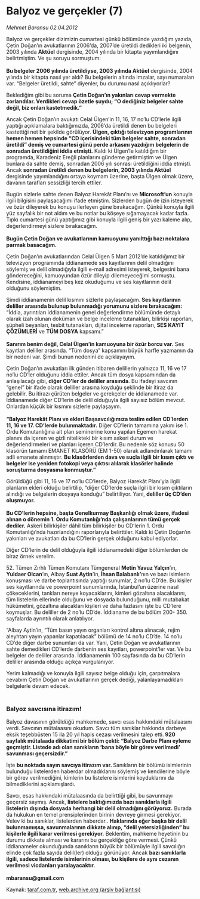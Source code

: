 # Balyoz ve gerçekler (7)

*Mehmet Baransu 02.04.2012*

<div class="yazi"><p>Balyoz ve gerçekler dizimizin cumartesi günkü bölümünde yazdığım yazıda, Çetin Doğan’ın avukatlarının 2006’da, 2007’de üretildi dedikleri iki belgenin, 2003 yılında <strong>Aktüel</strong> dergisinde, 2004 yılında bir kitapta yayımlandığını belirtmiştim. Ve şu soruyu sormuştum:<br/><br/><strong>Bu belgeler 2006 yılında üretildiyse, 2003 yılında Aktüel</strong> dergisinde, 2004 yılında bir kitapta nasıl yer aldı? Bu belgelerin altında imzalar, sayı numaraları var. “Belgeler üretildi, sahte” diyenler, bu durumu nasıl açıklıyorlar?</p>
<p>Beklediğim gibi bu soruma <strong>Çetin Doğan’ın yakınları cevap vermekte zorlandılar. Verdikleri cevap özetle şuydu; “O dediğiniz belgeler sahte değil, biz onları kastetmedik.”</strong></p>
<p>Ancak Çetin Doğan’ın avukatı Celal Ülgen’in 11, 16, 17 no’lu CD’lerle ilgili yaptığı açıklamalara baktığımızda, 2006’da üretildi denen bu belgeleri kastettiği net bir şekilde görülüyor. <strong>Ülgen, çıktığı televizyon programlarının hemen hemen hepsinde “CD içerisindeki tüm belgeler sahte, sonradan üretildi” demiş ve cumartesi günü perde arkasını yazdığım belgelerin de sonradan üretildiğini iddia etmişti.</strong> Kaldı ki Ülgen’le katıldığım bir programda, Karadeniz Ereğli planlarını gündeme getirmiştim ve Ülgen bunlara da sahte demiş, sonradan 2006 yılı sonrası üretildiğini iddia etmişti. Ancak <strong>sonradan üretildi denen bu belgelerin, 2003 yılında Aktüel </strong>dergisinde yayımlandığını ortaya koymam üzerine, başta Ülgen olmak üzere, davanın tarafları sessizliği tercih ettiler.</p>
<p>Bugün sizlerle sahte denen Balyoz Harekât Planı’nı ve <strong>Microsoft’un</strong> konuyla ilgili bilgisini paylaşacağımı ifade etmiştim. Sizlerden bugün de izin isteyerek ve özür dileyerek bu konuyu ilerleyen güne bırakacağım. Çünkü konuyla ilgili yüz sayfalık bir not aldım ve bu notlar bu köşeye sığamayacak kadar fazla. Tıpkı cumartesi günü yaptığımız gibi konuyla ilgili geniş bir yazı kaleme alıp, değerlendirmeyi sizlere bırakacağım.<br/><br/><strong>Bugün Çetin Doğan ve avukatlarının kamuoyunu yanılttığı bazı noktalara parmak basacağım.</strong></p>
<p>Çetin Doğan’ın avukatlarından Celal Ülgen 5 Mart 2012’de katıldığımız bir televizyon programında iddianamede ses kayıtlarının delil olmadığını söylemiş ve delil olmadığıyla ilgili e-mail adresimi isteyerek, belgesini bana göndereceğini, kamuoyundan özür dileyip dilemeyeceğimi sormuştu. Kendisine, iddianameyi beş kez okuduğumu ve ses kayıtlarının delil olduğunu söylemiştim.</p>
<p>Şimdi iddianamenin delil kısmını sizlerle paylaşacağım.<strong> Ses kayıtlarının deliller arasında bulunup bulunmadığı yorumunu sizlere bırakacağım:</strong> “İddia, ayrıntıları iddianamenin genel değerlendirme bölümünde detaylı olarak izah olunan doküman ve belge inceleme tutanakları, bilirkişi raporları, şüpheli beyanları, tesbit tutanakları, dijital inceleme raporları, <strong>SES KAYIT ÇÖZÜMLERİ</strong> ve <strong>TÜM DOSYA</strong> kapsamı.”<br/><br/><strong>Sanırım benim değil, Celal Ülgen’in kamuoyuna bir özür borcu var.</strong> Ses kayıtları deliller arasında. “Tüm dosya” kapsamını büyük harfle yazmamın da bir nedeni var. Şimdi bunun nedenini de açıklayayım.</p>
<p>Çetin Doğan’ın avukatları ilk günden itibaren delillerin yalnızca 11, 16 ve 17 no’lu CD’ler olduğunu iddia ettiler. Ancak tüm dosya kapsamından da anlaşılacağı gibi, <strong>diğer CD’ler de deliller arasında</strong>. Bu ifadeyi savcının “genel” bir ifade olarak deliller arasına koyduğu şeklinde bir itiraz da gelebilir. Bu itirazı çürüten belgeler ve gerekçeler de iddianamede var. İddianamede diğer CD’lerin de delil olduğuyla ilgili sayısız bölüm mevcut. Onlardan küçük bir kısmını sizlerle paylaşayım.<br/><br/><strong>“Balyoz Harekât Planı ve ekleri Başsavcılığımıza teslim edilen CD’lerden 11, 16 ve 17. CD’lerde bulunmaktadır.</strong> Diğer CD’lerin tamamına yakını ise 1. Ordu Komutanlığına ait plan seminerine konu yapılan Egemen harekat planını da içeren ve gizli nitelikteki bir kısım askeri durum ve değerlendirmeleri ve planları içeren CD’lerdir. Bu nedenle söz konusu 50 klasörün tamamı EMANET KLASÖRÜ (EM 1-50) olarak adlandırılarak tamamı adli emanete alınmıştır. <strong>Bu klasörlerden dava ve suçla ilgili bir kısım çıktı ve belgeler ise yeniden fotokopi veya çıktısı alılarak klasörler halinde soruşturma dosyasına konmuştur.”</strong></p>
<p>Görüldüğü gibi 11, 16 ve 17 no’lu CD’lerde, Balyoz Harekât Planı’yla ilgili planların ekleri olduğu belirtilip, “diğer CD’lerde suçla ilgili bir kısım çıktıların alındığı ve belgelerin dosyaya konduğu” belirtiliyor. Yani, <strong>deliller üç CD’den oluşmuyor.<br/><br/></strong><strong>Bu CD’lerin hepsine, başta Genelkurmay Başkanlığı olmak üzere, ifadesi alınan o dönemin 1. Ordu Komutanlığı’nda çalışanlarının tümü gerçek dediler.</strong> Askerî bilirkişiler dâhil tüm bilirkişiler bu CD’lerin 1. Ordu Komutanlığı’nda hazırlandığını raporlarıyla belirttiler. Kaldı ki Çetin Doğan’ın yakınları ve avukatları da bu CD’lerin gerçek olduğunu kabul ediyorlar.</p>
<p>Diğer CD’lerin de delil olduğuyla ilgili iddianamedeki diğer bölümlerden de biraz örnek verelim.</p>
<p>52. Tümen Zırhlı Tümen Komutanı Tümgeneral <strong>Metin Yavuz Yalçın</strong>’ın, <strong>Yuldaer Olcan</strong>’ın, Albay <strong>Suat Aytin</strong>’in,<strong> İhsan Balabanlı’</strong>nın ve bazı isimlerin konuşması ve darbe toplantısında yaptığı sunumlar, 2 no’lu CD’de. Bu kişiler ses kayıtlarında ve powerpoint sunumlarında, İstanbul’un üzerine nasıl çökeceklerini, tankları nereye koyacaklarını, kimleri gözaltına alacaklarını, tüm listelerin ellerinde olduğunu ve dosyada bulunduğunu, milli mutabakat hükümetini, gözaltına alacakları kişileri ve daha fazlasını işte bu CD’lere koymuşlar. Bu deliller de 2 no’lu CD’de. İddianame de bu bölüm 200- 350. sayfalarda ayrıntılı olarak anlatılıyor.</p>
<p>“Albay Aytin’in, “Tüm basın yayın organları kontrol altına alınacak, rejim aleyhtarı yayın yapanlar kapatılacak” bölümü de 14 no’lu CD’de. 14 no’lu CD’de diğer darbe sunumları da var. Yani, Çetin Doğan ve avukatlarının sahte demedikleri CD’lerde darbenin ses kayıtları, powerpoint’ler var. Ve bu belgeler de deliller arasında. İddianamenin 100 sayfasında da bu CD’lerin deliller arasında olduğu açıkça vurgulanıyor.</p>
<p>Yerim kalmadığı ve konuyla ilgili sayısız belge olduğu için, çarpıtmalara cevabım Çetin Doğan ve avukatlarının gerçek dediği, yalanlayamadıkları belgelerle devam edecek.<br/></p>
<h3><br/>Balyoz savcısına itirazım!</h3>
<p>Balyoz davasının görüldüğü mahkemede, savcı esas hakkındaki mütalaasını verdi. Savcının mütalaasını okudum. Savcı tüm sanıklar hakkında darbeye eksik teşebbüsten 15 ila 20 yıl hapis cezası verilmesini talep etti.<strong> 920 sayfalık mütalaada dikkatimi bir bölüm çekti: “Balyoz Darbe Planı eyleme geçmiştir. Listede adı olan sanıkların ‘bana böyle bir görev verilmedi’ savunması geçersizdir.”</strong></p>
<p>İşte <strong>bu noktada sayın savcıya itirazım var. </strong>Sanıkların bir bölümü isimlerinin bulunduğu listelerden haberdar olmadıklarını söylemiş ve kendilerine böyle bir görev verilmediğini, kimlerin bu listelere isimlerini koyduklarını da bilmediklerini açıklamışlardı.</p>
<p>Savcı, esas hakkındaki mütalaasında da belirttiği gibi, bu savunmayı geçersiz saymış. Ancak, <strong>listelere baktığımızda bazı sanıklarla ilgili listelerin dışında dosyada herhangi bir delil olmadığını görüyoruz.</strong> Burada da hukukun en temel prensiplerinden birinin devreye girmesi gerekiyor. Velev ki bu sanıklar, listelerden haberdar.. <strong>Haklarında eğer başka bir delil bulunmamışsa, savunmalarının dikkate alınıp, “delil yetersizliğinden” bu kişilerle ilgili karar verilmesi gerekiyor.</strong> Beklentim, mahkeme heyetinin bu durumu dikkate alması ve kararını bu gerçekliğe göre vermesi. Çünkü iddianameler okunduğunda sanıkların büyük bir bölümüyle ilgili savcılığın elinde çok fazla sayıda delil(ler) olduğu görünüyor. Ancak <strong>bazı sanıklarla ilgili, sadece listelerde isimlerinin olması, bu kişilere de aynı cezanın verilmesi vicdanları yaralayacaktır.<br/><br/></strong><b>mbaransu@gmail.com</b></p>
</div>

Kaynak: [taraf.com.tr](http://www.taraf.com.tr/mehmet-baransu/makale-balyoz-ve-gercekler-7.htm), [web.archive.org (arşiv bağlantısı)](http://web.archive.org/web/20131107075434/http://www.taraf.com.tr/mehmet-baransu/makale-balyoz-ve-gercekler-7.htm)
